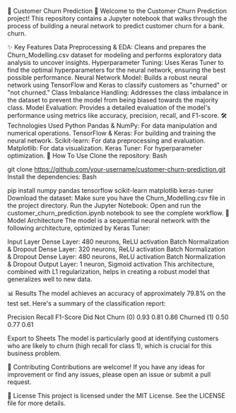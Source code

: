🤖 Customer Churn Prediction 🤖
Welcome to the Customer Churn Prediction project! This repository contains a Jupyter notebook that walks through the process of building a neural network to predict customer churn for a bank. churn.

✨ Key Features
Data Preprocessing & EDA: Cleans and prepares the Churn_Modelling.csv dataset for modeling and performs exploratory data analysis to uncover insights.
Hyperparameter Tuning: Uses Keras Tuner to find the optimal hyperparameters for the neural network, ensuring the best possible performance.
Neural Network Model: Builds a robust neural network using TensorFlow and Keras to classify customers as "churned" or "not churned."
Class Imbalance Handling: Addresses the class imbalance in the dataset to prevent the model from being biased towards the majority class.
Model Evaluation: Provides a detailed evaluation of the model's performance using metrics like accuracy, precision, recall, and F1-score.
🛠️ Technologies Used
Python
Pandas & NumPy: For data manipulation and numerical operations.
TensorFlow & Keras: For building and training the neural network.
Scikit-learn: For data preprocessing and evaluation.
Matplotlib: For data visualization.
Keras Tuner: For hyperparameter optimization.
🚀 How To Use
Clone the repository:
Bash

git clone https://github.com/your-username/customer-churn-prediction.git
Install the dependencies:
Bash

pip install numpy pandas tensorflow scikit-learn matplotlib keras-tuner
Download the dataset: Make sure you have the Churn_Modelling.csv file in the project directory.
Run the Jupyter Notebook: Open and run the customer_churn_prediction.ipynb notebook to see the complete workflow.
🧠 Model Architecture
The model is a sequential neural network with the following architecture, optimized by Keras Tuner:

Input Layer
Dense Layer: 480 neurons, ReLU activation
Batch Normalization & Dropout
Dense Layer: 320 neurons, ReLU activation
Batch Normalization & Dropout
Dense Layer: 480 neurons, ReLU activation
Batch Normalization & Dropout
Output Layer: 1 neuron, Sigmoid activation
This architecture, combined with L1 regularization, helps in creating a robust model that generalizes well to new data.

📊 Results
The model achieves an accuracy of approximately 79.8% on the test set. Here's a summary of the classification report:

Precision	Recall	F1-Score
Did Not Churn (0)	0.93	0.81	0.86
Churned (1)	0.50	0.77	0.61

Export to Sheets
The model is particularly good at identifying customers who are likely to churn (high recall for class 1), which is crucial for this business problem.

🤝 Contributing
Contributions are welcome! If you have any ideas for improvement or find any issues, please open an issue or submit a pull request.

📄 License
This project is licensed under the MIT License. See the LICENSE file for more details.

